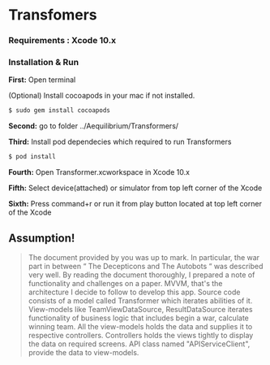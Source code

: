 # Transfomers

### Requirements : Xcode 10.x
### Installation & Run

**First:** Open terminal

(Optional) Install cocoapods in your mac if not installed.
```sh
$ sudo gem install cocoapods
```
**Second:** go to folder ../Aequilibrium/Transformers/ 

**Third:** Install pod dependecies which required to run Transformers
```sh
$ pod install
```
**Fourth:** Open Transformer.xcworkspace in Xcode 10.x

**Fifth:** Select device(attached) or simulator from top left corner of the Xcode

**Sixth:** Press command+r or run it from play button located at top left corner of the Xcode

## Assumption!

>The document provided by you was up to mark. In particular, the war part in between “ The Decepticons and The Autobots “ was described very well. 
> By reading the document thoroughly, I prepared a note of functionality and challenges on a paper. 
> MVVM, that's the architecture I decide to follow to develop this app. Source code consists of a model called Transformer which iterates abilities of it. View-models like TeamViewDataSource, ResultDataSource iterates functionality of business logic that includes begin a war, calculate winning team. All the view-models holds the data and supplies it to respective controllers. Controllers holds the views tightly to display the data on required screens. API class named "APIServiceClient", provide the data to view-models. 